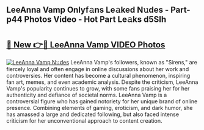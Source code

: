 ## LeeAnna Vamp Onlyf𝚊ns Le𝚊ked N𝚞des - Part-p44 Photos Video - Hot Part Le𝚊ks d5SIh

# <h2><a href="http://ab84043.deff.icu/?id=LeeAnna+Vamp">🔗 New 👉🔴 LeeAnna Vamp VIDEO Photos</a></h2>

[![LeeAnna Vamp N𝚞des](https://i.imgur.com/rIISA9y.gif)](http://ab84043.deff.icu/?id=LeeAnna+Vamp)
LeeAnna Vamp's followers, known as "Sirens," are fiercely loyal and often engage in online discussions about her work and controversies. Her content has become a cultural phenomenon, inspiring fan art, memes, and even academic analysis. Despite the criticism, LeeAnna Vamp's popularity continues to grow, with some fans praising her for her authenticity and defiance of societal norms. LeeAnna Vamp is a controversial figure who has gained notoriety for her unique brand of online presence. Combining elements of gaming, eroticism, and dark humor, she has amassed a large and dedicated following, but also faced intense criticism for her unconventional approach to content creation.
